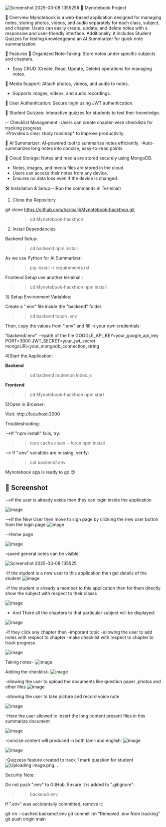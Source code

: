 ![Screenshot 2025-03-08 135525](https://github.com/user-attachments/assets/01dfc913-c372-41a5-9bc4-7c19085897e6)# 📝 Mynotebook  Project

📌 Overview 
Mynotebook is a web-based application designed for managing notes, storing photos,
videos, and audio separately for each class, subject, and chapter. Users can easily create,
update, and delete notes with a responsive and user-friendly interface. Additionally, it includes Student Quizzes
for testing knowledgeand an AI Summarizer for quick note summarization.

🚀 Features
📂 Organized Note-Taking: Store notes under specific subjects and chapters.
   - Easy CRUD (Create, Read, Update, Delete) operations for managing notes.  

📸 Media Support: Attach photos, videos, and audio to notes.
   - Supports  images, videos, and audio recordings.  

🔑 User Authentication: Secure login using JWT authentication.

💪 Student Quizzes: Interactive quizzes for students to test their knowledge.
   
✅ Checklist Management 
  -Users can create chapter-wise checklists for tracking progress.  
  -Provides a clear study roadmap* to improve productivity.  

🧠 AI Summarizer: AI-powered tool to summarize notes efficiently.
   -Auto-summarizes long notes into concise, easy-to-read points.  

📁 Cloud Storage: Notes and media are stored securely using MongoDB.
- Notes, images, and media files are stored in the cloud.  
- Users can access their notes from any device.  
- Ensures no data loss even if the device is changed.  



🛠️ Installation & Setup--(Run the commands in Terminal)

1) Clone the Repository
   
git clone https://github.com/haribalji/Mynotebook-hackthon.git

>>cd Mynotebook-hackthon


2) Install Dependencies

Backend Setup:

>>cd backend
>>npm install

As we use  Python for AI Summarizer: 

>>pip install -r requirements.txt


Frontend Setup use another terminal :
>>cd Mynotebook-hackthon
>>npm install


3️) Setup Environment Variables:

Create a ".env" file inside the "backend" folder:

>>cd backend
>>touch .env

Then, copy the values from ".env" and fill in your own credentials:

"backend/.env" -->path of the file
GOOGLE_API_KEY=your_google_api_key
PORT=3000
JWT_SECRET=your_jwt_secret
mongoURI=your_mongodb_connection_string


4)Start the Application:

 **Backend**

>>cd backend
>>nodemon index.js


**Frontend**

>>cd Mynotebook-hackthon
>>npm start

5)Open in Browser:

Visit: http://localhost:3000

Troubleshooting:

-->If "npm install" fails, try:
 
>>npm cache clean --force
>>npm install

--> If ".env" variables are missing, verify:

>>cat backend/.env
  


Mynotebook app is ready to go 😊


## 📸 Screenshot


-->if the  user is already exists then they can login inside the application

![image](https://github.com/user-attachments/assets/6dcd69ce-f387-4aa8-8be9-be8e75a952ae)



-->if the New User then move to sign page  by clicking the new user button  from the login page 
![image](https://github.com/user-attachments/assets/20f4d26c-5d30-4994-9dd2-cbf2a8de882b)






--Home page

![image](https://github.com/user-attachments/assets/87a6ddab-0684-44f4-92ba-2f17fac36163)


-saved general  notes can be visible:

![Screenshot 2025-03-08 135525](https://github.com/user-attachments/assets/7d39a036-3a1e-473e-a464-b334ad510d1a)

-If the student is a new user to this application then get details of the student 
![image](https://github.com/user-attachments/assets/810ad1b1-d8f4-4db2-a5ef-416521c49573)

-if the student is already a member to this application then for them directly show the subject with respect to their classs 


![image](https://github.com/user-attachments/assets/3dbd78da-c7b7-452d-9c21-9b7d46068989)


- And There all the chapters to that particular subject will be displayed:

  
![image](https://github.com/user-attachments/assets/239fc0cd-e753-4b2c-9573-2f4a60987576)

-if they click any chapter then 
-imporant topic
-allowing the user to add notes with respect to chapter
-make checklist with respect to chapter to track progress

![image](https://github.com/user-attachments/assets/1cbc3d67-02e1-48f0-8212-71763f026287)

Taking notes-
![image](https://github.com/user-attachments/assets/545a81c8-bbc7-4930-ae5d-9c31ae219694)

Adding the checklist-
![image](https://github.com/user-attachments/assets/e4199ba4-3663-477b-a5a8-9e28e3c9e83d)


-allowing the user to upload the documents like question paper ,photos and other files
![image](https://github.com/user-attachments/assets/ed58fa88-eaa4-4891-a958-b7a50ec6a7bd)



-allowing the user to take picture and record voice note

![image](https://github.com/user-attachments/assets/e84dfc7c-a088-480d-9dd8-3146783fe20a)


-Here the user allowed to insert the long content present files in this summarize document 

![image](https://github.com/user-attachments/assets/3f6e820c-d72c-4370-a4e1-23e814808302)

-concise content will produced in both tamil and english:
![image](https://github.com/user-attachments/assets/1d68d52e-24b4-46c6-a606-dcddb895f2b8)

![image](https://github.com/user-attachments/assets/60564da8-6e97-4188-bb07-90224c354402)


-Quizzess feature created to track 1 mark question  for student 
![Uploading image.png…]()



Security Note:

Do not  push ".env" to GitHub. Ensure it is added to ".gitignore":

>>backend/.env

If ".env" was accidentally committed, remove it:

git rm --cached backend/.env
git commit -m "Removed .env from tracking"
git push origin main




